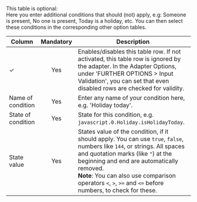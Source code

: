 This table is optional:
<br>Here you enter additional conditions that should (not) apply, e.g: Someone is present, No one is present, Today is a holiday, etc. You can then select these conditions in the corresponding other option tables.

| Column | Mandatory | Description |
|----------|:------------:|-------|
| ✓        |  Yes   | Enables/disables this table row. If not activated, this table row is ignored by the adapter. In the Adapter Options, under 'FURTHER OPTIONS > Input Validation', you can set that even disabled rows are checked for validity. |
| Name of condition | Yes | Enter any name of your condition here, e.g. 'Holiday today'. |
| State of condition | Yes | State for this condition, e.g. `javascript.0.Holiday.isHolidayToday`. |
| State value | Yes | States value of the condition, if it should apply. You can use `true`, `false`, numbers like `144`, or strings. All spaces and quotation marks (like `"`) at the beginning and end are automatically removed. <br>**Note**: You can also use comparison operators `<`, `>`, `>=` and `<=` before numbers, to check for these. |

